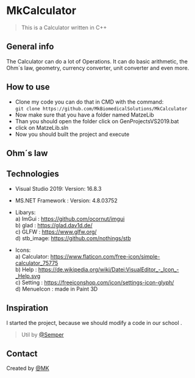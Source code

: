 # MkCalculator
> This is a Calculator written in C++

## General info
The Calculator can do a lot of Operations. It can do basic arithmetic, the Ohm´s law, geometry, currency converter, unit converter and even more.

## How to use
* Clone my code you can do that in CMD with the command:<br>
`git clone https://github.com/MkBiomedicalSolutions/MkCalculator`
* Now make sure that you have a folder named MatzeLib
* Than you should open the folder click on GenProjectsVS2019.bat
* click on MatzeLib.sln
* Now you should built the project and execute

## Ohm´s law


## Technologies
* Visual Studio 2019: Version: 16.8.3
* MS.NET Framework  : Version: 4.8.03752
* Libarys:<br>
a) ImGui    : https://github.com/ocornut/imgui    
b) glad     : https://glad.dav1d.de/       
c) GLFW     : https://www.glfw.org/   
d) stb_image: https://github.com/nothings/stb     

* Icons:<br>
a) Calculator: https://www.flaticon.com/free-icon/simple-calculator_75775<br>
b) Help      : https://de.wikipedia.org/wiki/Datei:VisualEditor_-_Icon_-_Help.svg<br>
c) Setting   : https://freeiconshop.com/icon/settings-icon-glyph/<br>
d) MenueIcon : made in Paint 3D


## Inspiration
I started the project, because we should modify a code in our school .
>Util by [@Semper](https://github.com/SemperParatusGithub)

## Contact
Created by [@MK](https://github.com/MkBiomedicalSolutions)
